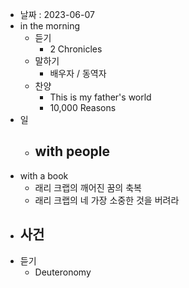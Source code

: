 - 날짜 : 2023-06-07
- in the morning
	- 듣기
		- 2 Chronicles
	- 말하기
		-  배우자 / 동역자 
	- 찬양
		- This is my father's world
		- 10,000 Reasons
- 일
	- with people
		- 
- with a book
	- 래리 크랩의 깨어진 꿈의 축복
	- 래리 크랩의 네 가장 소중한 것을 버려라
- 사건
	- 
- 듣기
	- Deuteronomy 
